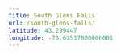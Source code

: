 ```yaml
---
title: South Glens Falls
url: /south-glens-falls/
latitude: 43.299447
longitude: -73.63517800000001
---
```

